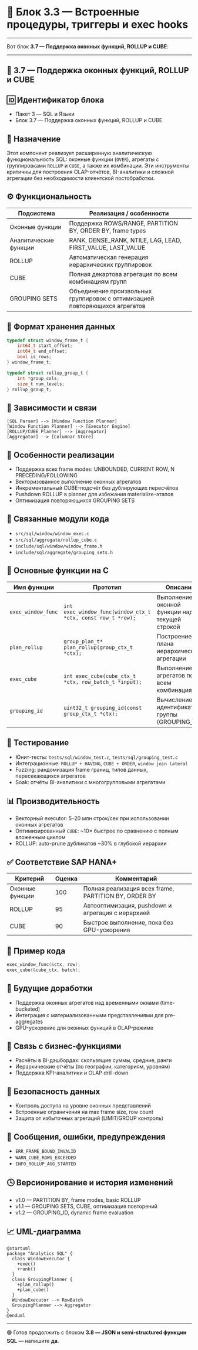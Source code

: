 # 🧱 Блок 3.3 — Встроенные процедуры, триггеры и exec hooks

---
Вот блок **3.7 — Поддержка оконных функций, ROLLUP и CUBE**:

---

## 📘 3.7 — Поддержка оконных функций, ROLLUP и CUBE

## 🆔 Идентификатор блока

* Пакет 3 — SQL и Языки
* Блок 3.7 — Поддержка оконных функций, ROLLUP и CUBE

## 🎯 Назначение

Этот компонент реализует расширенную аналитическую функциональность SQL: оконные функции (`OVER`), агрегаты с группировками `ROLLUP` и `CUBE`, а также их комбинации. Эти инструменты критичны для построения OLAP-отчётов, BI-аналитики и сложной агрегации без необходимости клиентской постобработки.

## ⚙️ Функциональность

| Подсистема            | Реализация / особенности                                                    |
| --------------------- | --------------------------------------------------------------------------- |
| Оконные функции       | Поддержка ROWS/RANGE, PARTITION BY, ORDER BY, frame types                   |
| Аналитические функции | RANK, DENSE\_RANK, NTILE, LAG, LEAD, FIRST\_VALUE, LAST\_VALUE              |
| ROLLUP                | Автоматическая генерация иерархических группировок                          |
| CUBE                  | Полная декартова агрегация по всем комбинациям групп                        |
| GROUPING SETS         | Объединение произвольных группировок с оптимизацией повторяющихся агрегатов |

## 💾 Формат хранения данных

```c
typedef struct window_frame_t {
    int64_t start_offset;
    int64_t end_offset;
    bool is_rows;
} window_frame_t;

typedef struct rollup_group_t {
    int *group_cols;
    size_t num_levels;
} rollup_group_t;
```

## 🔄 Зависимости и связи

```plantuml
[SQL Parser] --> [Window Function Planner]
[Window Function Planner] --> [Executor Engine]
[ROLLUP/CUBE Planner] --> [Aggregator]
[Aggregator] --> [Columnar Store]
```

## 🧠 Особенности реализации

* Поддержка всех frame modes: UNBOUNDED, CURRENT ROW, N PRECEDING/FOLLOWING
* Векторизованное выполнение оконных агрегатов
* Инкрементальный CUBE-подсчёт без дублирующих пересчётов
* Pushdown ROLLUP в planner для избежания materialize-этапов
* Оптимизация повторяющихся GROUPING SETS

## 📂 Связанные модули кода

* `src/sql/window/window_exec.c`
* `src/sql/aggregate/rollup_cube.c`
* `include/sql/window/window_frame.h`
* `include/sql/aggregate/grouping_sets.h`

## 🔧 Основные функции на C

| Имя функции        | Прототип                                                     | Описание                                        |
| ------------------ | ------------------------------------------------------------ | ----------------------------------------------- |
| `exec_window_func` | `int exec_window_func(window_ctx_t *ctx, const row_t *row);` | Выполнение оконной функции над текущей строкой  |
| `plan_rollup`      | `group_plan_t* plan_rollup(group_ctx_t *ctx);`               | Построение плана иерархической агрегации        |
| `exec_cube`        | `int exec_cube(cube_ctx_t *ctx, row_batch_t *input);`        | Выполнение агрегатов по всем комбинациям        |
| `grouping_id`      | `uint32_t grouping_id(const group_ctx_t *ctx);`              | Вычисление идентификатора группы (GROUPING\_ID) |

## 🧪 Тестирование

* Юнит-тесты: `tests/sql/window_test.c`, `tests/sql/grouping_test.c`
* Интеграционные: `ROLLUP + HAVING`, `CUBE + ORDER`, `window join lateral`
* Fuzzing: рандомизация frame границ, типов данных, пересекающихся агрегатов
* Soak: отчёты BI-аналитики с многогрупповыми агрегатами

## 📊 Производительность

* Векторный executor: 5–20 млн строк/сек при использовании оконных агрегатов
* Оптимизированный `CUBE`: \~10× быстрее по сравнению с полным вложенным циклом
* ROLLUP: auto-prune дубликатов \~30% в глубокой иерархии

## ✅ Соответствие SAP HANA+

| Критерий        | Оценка | Комментарий                                          |
| --------------- | ------ | ---------------------------------------------------- |
| Оконные функции | 100    | Полная реализация всех frame, PARTITION BY, ORDER BY |
| ROLLUP          | 95     | Автооптимизация, pushdown и агрегация с иерархией    |
| CUBE            | 90     | Быстрое выполнение, пока без GPU-ускорения           |

## 📎 Пример кода

```c
exec_window_func(&ctx, row);
exec_cube(&cube_ctx, batch);
```

## 🧩 Будущие доработки

* Поддержка оконных агрегатов над временными окнами (time-bucketed)
* Интеграция с материализованными представлениями для pre-aggregates
* GPU-ускорение для оконных функций в OLAP-режиме

## 🧰 Связь с бизнес-функциями

* Расчёты в BI-дэшбордах: скользящие суммы, средние, ранги
* Иерархические отчёты (по географии, категориям, уровням)
* Поддержка KPI-аналитики и OLAP drill-down

## 🔐 Безопасность данных

* Контроль доступа на уровне оконных представлений
* Встроенные ограничения на max frame size, row count
* Защита от избыточных агрегаций (LIMIT/GROUP контроль)

## 🧾 Сообщения, ошибки, предупреждения

* `ERR_FRAME_BOUND_INVALID`
* `WARN_CUBE_ROWS_EXCEEDED`
* `INFO_ROLLUP_AGG_STARTED`

## 🕓 Версионирование и история изменений

* v1.0 — PARTITION BY, frame modes, basic ROLLUP
* v1.1 — GROUPING SETS, CUBE, оптимизация повторений
* v1.2 — GROUPING\_ID, dynamic frame evaluation

## 📈 UML-диаграмма

```plantuml
@startuml
package "Analytics SQL" {
  class WindowExecutor {
    +exec()
    +rank()
  }
  class GroupingPlanner {
    +plan_rollup()
    +plan_cube()
  }
  WindowExecutor --> RowBatch
  GroupingPlanner --> Aggregator
}
@enduml
```

---

🟢 Готов продолжить с блоком **3.8 — JSON и semi-structured функции SQL** — напишите **да**.

